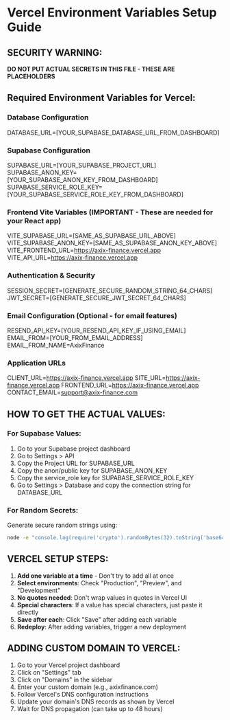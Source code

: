 # Vercel Environment Variables Setup Guide

## SECURITY WARNING: 
**DO NOT PUT ACTUAL SECRETS IN THIS FILE - THESE ARE PLACEHOLDERS**

## Required Environment Variables for Vercel:

### Database Configuration
DATABASE_URL=[YOUR_SUPABASE_DATABASE_URL_FROM_DASHBOARD]

### Supabase Configuration  
SUPABASE_URL=[YOUR_SUPABASE_PROJECT_URL]
SUPABASE_ANON_KEY=[YOUR_SUPABASE_ANON_KEY_FROM_DASHBOARD]
SUPABASE_SERVICE_ROLE_KEY=[YOUR_SUPABASE_SERVICE_ROLE_KEY_FROM_DASHBOARD]

### Frontend Vite Variables (IMPORTANT - These are needed for your React app)
VITE_SUPABASE_URL=[SAME_AS_SUPABASE_URL_ABOVE]
VITE_SUPABASE_ANON_KEY=[SAME_AS_SUPABASE_ANON_KEY_ABOVE]
VITE_FRONTEND_URL=https://axix-finance.vercel.app
VITE_API_URL=https://axix-finance.vercel.app

### Authentication & Security
SESSION_SECRET=[GENERATE_SECURE_RANDOM_STRING_64_CHARS]
JWT_SECRET=[GENERATE_SECURE_JWT_SECRET_64_CHARS]

### Email Configuration (Optional - for email features)
RESEND_API_KEY=[YOUR_RESEND_API_KEY_IF_USING_EMAIL]
EMAIL_FROM=[YOUR_FROM_EMAIL_ADDRESS]
EMAIL_FROM_NAME=AxixFinance

### Application URLs
CLIENT_URL=https://axix-finance.vercel.app
SITE_URL=https://axix-finance.vercel.app
FRONTEND_URL=https://axix-finance.vercel.app
CONTACT_EMAIL=support@axix-finance.com

## HOW TO GET THE ACTUAL VALUES:

### For Supabase Values:
1. Go to your Supabase project dashboard
2. Go to Settings > API
3. Copy the Project URL for SUPABASE_URL
4. Copy the anon/public key for SUPABASE_ANON_KEY
5. Copy the service_role key for SUPABASE_SERVICE_ROLE_KEY
6. Go to Settings > Database and copy the connection string for DATABASE_URL

### For Random Secrets:
Generate secure random strings using:
```bash
node -e "console.log(require('crypto').randomBytes(32).toString('base64'))"
```

## VERCEL SETUP STEPS:

1. **Add one variable at a time** - Don't try to add all at once
2. **Select environments**: Check "Production", "Preview", and "Development" 
3. **No quotes needed**: Don't wrap values in quotes in Vercel UI
4. **Special characters**: If a value has special characters, just paste it directly
5. **Save after each**: Click "Save" after adding each variable
6. **Redeploy**: After adding variables, trigger a new deployment

## ADDING CUSTOM DOMAIN TO VERCEL:

1. Go to your Vercel project dashboard
2. Click on "Settings" tab
3. Click on "Domains" in the sidebar
4. Enter your custom domain (e.g., axixfinance.com)
5. Follow Vercel's DNS configuration instructions
6. Update your domain's DNS records as shown by Vercel
7. Wait for DNS propagation (can take up to 48 hours)
